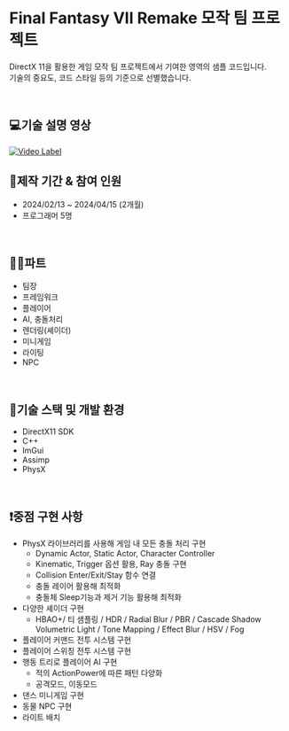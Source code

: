 # Final Fantasy VII Remake 모작 팀 프로젝트


DirectX 11을 활용한 게임 모작 팀 프로젝트에서 기여한 영역의 샘플 코드입니다.
<br>
기술의 중요도, 코드 스타일 등의 기준으로 선별했습니다.

<br>

## 💻기술 설명 영상
[![Video Label](http://img.youtube.com/vi/oPwEHSDcpRA/0.jpg)](https://youtu.be/oPwEHSDcpRA)

## 📆제작 기간 & 참여 인원 
*  2024/02/13 ~ 2024/04/15 (2개월)
* 프로그래머 5명

<br>

## 👩‍💻파트 
* 팀장
* 프레임워크
* 플레이어
* AI, 충돌처리
* 렌더링(셰이더)
* 미니게임
* 라이팅
* NPC 

<br>

## 📖기술 스택 및 개발 환경
* DirectX11 SDK
* C++
* ImGui
* Assimp
* PhysX

<br>

## ❗중점 구현 사항
*  PhysX 라이브러리를 사용해 게임 내 모든 충돌 처리 구현
    * Dynamic Actor, Static Actor, Character Controller
    * Kinematic, Trigger 옵션 활용, Ray 충돌 구현
    * Collision Enter/Exit/Stay 함수 연결
    * 충돌 레이어 활용해 최적화
    * 충돌체 Sleep기능과 제거 기능 활용해 최적화
* 다양한 셰이더 구현
    * HBAO+/ 티 샘플링 / HDR / Radial Blur / PBR / Cascade Shadow
Volumetric Light / Tone Mapping / Effect Blur / HSV / Fog
* 플레이어 커맨드 전투 시스템 구현
* 플레이어 스위칭 전투 시스템 구현
* 행동 트리로 플레이어 AI 구현
    * 적의 ActionPower에 따른 패턴 다양화
    * 공격모드, 이동모드
* 댄스 미니게임 구현
* 동물 NPC 구현
* 라이트 배치

</div>
